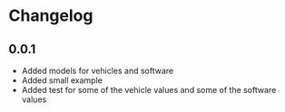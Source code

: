 # Changelog

## 0.0.1

- Added models for vehicles and software
- Added small example
- Added test for some of the vehicle values and some of the software values
